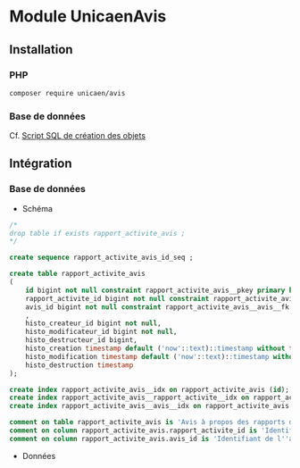 Module UnicaenAvis
==================


Installation
------------

### PHP

```bash
composer require unicaen/avis
```

### Base de données

Cf. [Script SQL de création des objets](./data/sql/schema.sql)


Intégration
-----------

### Base de données

- Schéma

```sql
/*
drop table if exists rapport_activite_avis ;
*/

create sequence rapport_activite_avis_id_seq ;

create table rapport_activite_avis
(
    id bigint not null constraint rapport_activite_avis__pkey primary key default nextval('rapport_activite_avis_id_seq'),
    rapport_activite_id bigint not null constraint rapport_activite_avis__rapport__fk references rapport_activite,
    avis_id bigint not null constraint rapport_activite_avis__avis__fk references unicaen_avis
    ,
    histo_createur_id bigint not null,
    histo_modificateur_id bigint not null,
    histo_destructeur_id bigint,
    histo_creation timestamp default ('now'::text)::timestamp without time zone not null,
    histo_modification timestamp default ('now'::text)::timestamp without time zone not null,
    histo_destruction timestamp
);

create index rapport_activite_avis__idx on rapport_activite_avis (id);
create index rapport_activite_avis__rapport_activite__idx on rapport_activite_avis (rapport_activite_id);
create index rapport_activite_avis__avis__idx on rapport_activite_avis (avis_id);

comment on table rapport_activite_avis is 'Avis à propos des rapports d''activité';
comment on column rapport_activite_avis.rapport_activite_id is 'Identifiant du rapport d''activité sur lequel porte cet avis';
comment on column rapport_activite_avis.avis_id is 'Identifiant de l''avis';
```

- Données

```sql



```
